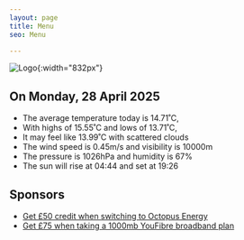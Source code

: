 ```yaml
---
layout: page
title: Menu
seo: Menu

---
```


![Logo](/images/logo.jpg){:width="832px"}

<!-- weather_marker starts -->
## On Monday, 28 April 2025

- The average temperature today is 14.71˚C,
- With highs of 15.55˚C and lows of 13.71˚C,
- It may feel like 13.99˚C with scattered clouds
- The wind speed is 0.45m/s and visibility is 10000m
- The pressure is 1026hPa and humidity is 67%
- The sun will rise at 04:44 and set at 19:26

<!-- weather_marker ends -->

## Sponsors

- [Get £50 credit when switching to Octopus Energy](https://bit.ly/3oD1nnS)
- [Get £75 when taking a 1000mb YouFibre broadband plan](https://aklam.io/91zWhU?)
